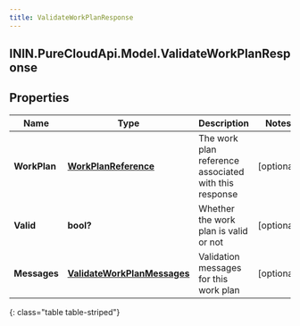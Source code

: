 ```yaml
---
title: ValidateWorkPlanResponse
---
```

## ININ.PureCloudApi.Model.ValidateWorkPlanResponse

## Properties

|Name | Type | Description | Notes|
|------------ | ------------- | ------------- | -------------|
| **WorkPlan** | [**WorkPlanReference**](WorkPlanReference.html) | The work plan reference associated with this response | [optional] |
| **Valid** | **bool?** | Whether the work plan is valid or not | [optional] |
| **Messages** | [**ValidateWorkPlanMessages**](ValidateWorkPlanMessages.html) | Validation messages for this work plan | [optional] |
{: class="table table-striped"}


